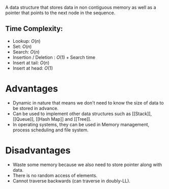 A data structure that stores data in non contiguous memory as well as a pointer that points  to the next node in the sequence.

## Time Complexity:
- Lookup: $O(n)$
- Set: $O(n)$
- Search: $O(n)$
- Insertion / Deletion : $O(1)+\text{Search time}$
- Insert at tail: $O(n)$
- Insert at head: $O(1)$

# Advantages
- Dynamic in nature that means we don't need to know the size of data to be stored in advance.
- Can be used to implement other data structures such as [[Stack]], [[Queue]], [[Hash Map]] and [[Tree]].
- In operating systems, they can be used in Memory management, process scheduling and file system.

# Disadvantages
- Waste some memory because we also need to store pointer along with data.
- There is no random access of elements.
- Cannot traverse backwards (can traverse in doubly-LL).
